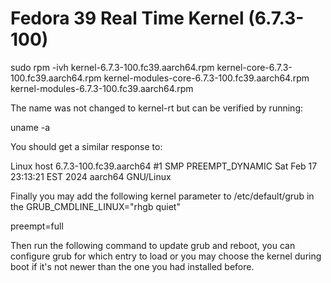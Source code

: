 # Fedora 39 Real Time Kernel (6.7.3-100)

sudo rpm -ivh kernel-6.7.3-100.fc39.aarch64.rpm kernel-core-6.7.3-100.fc39.aarch64.rpm kernel-modules-core-6.7.3-100.fc39.aarch64.rpm kernel-modules-6.7.3-100.fc39.aarch64.rpm

The name was not changed to kernel-rt but can be verified by running:

uname -a

You should get a similar response to:

Linux host 6.7.3-100.fc39.aarch64 #1 SMP PREEMPT_DYNAMIC Sat Feb 17 23:13:21 EST 2024 aarch64 GNU/Linux

Finally you may add the following kernel parameter to /etc/default/grub in the GRUB_CMDLINE_LINUX="rhgb quiet"

preempt=full

Then run the following command to update grub and reboot, you can configure grub for which entry to load or you may choose the kernel during boot if it's not newer than the one you had installed before.

